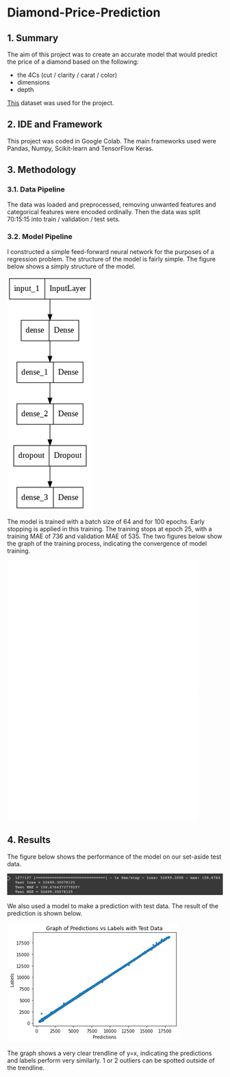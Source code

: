 # Diamond-Price-Prediction
## 1. Summary
The aim of this project was to create an accurate model that would predict the price of a diamond based on the following:
- the 4Cs (cut / clarity / carat / color)
- dimensions 
- depth

[This](https://www.kaggle.com/datasets/shivam2503/diamonds) dataset was used for the project.

## 2. IDE and Framework
This project was coded in Google Colab. The main frameworks used were Pandas, Numpy, Scikit-learn and TensorFlow Keras.

## 3. Methodology
### 3.1. Data Pipeline
The data was loaded and preprocessed, removing unwanted features and categorical features were encoded ordinally. Then the data was split 70:15:15 into train / validation / test sets.

### 3.2. Model Pipeline
I constructed a simple feed-forward neural network for the purposes of a regression problem. The structure of the model is fairly simple. The figure below shows a simply structure of the model.

![Model](img/model.png)

The model is trained with a batch size of 64 and for 100 epochs. Early stopping is applied in this training. The training stops at epoch 25, with a training MAE of 736 and validation MAE of 535. The two figures below show the graph of the training process, indicating the convergence of model training.

![Loss Graph](img/loss.png) ![MAE Graph](img/accuracy.png)

## 4. Results
The figure below shows the performance of the model on our set-aside test data. 

![Test Result](img/test.png)

We also used a model to make a prediction with test data. The result of the prediction is shown below.

![Graph Result](img/result.png)

The graph shows a very clear trendline of y=x, indicating the predictions and labels perform very similarly. 1 or 2 outliers can be spotted outside of the trendline. 
